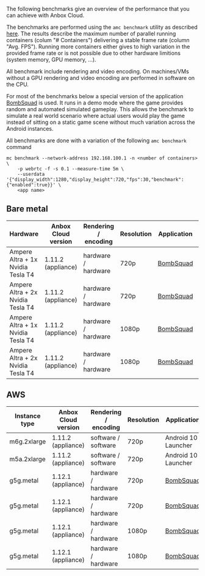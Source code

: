 The following benchmarks give an overview of the performance that you can achieve with Anbox Cloud.

The benchmarks are performed using the `amc benchmark` utility as described [here](https://discourse.ubuntu.com/t/benchmarking-a-deployment/17770). The results describe the maximum number of parallel running containers (colum "# Containers") delivering a stable frame rate (column "Avg. FPS"). Running more containers either gives to high variation in the provided frame rate or is not possible due to other hardware limitions (system memory, GPU memory, ...).

All benchmark include rendering and video encoding. On machines/VMs without a GPU rendering and video encoding are performed in software on the CPU.

For most of the benchmarks below a special version of the application [BombSquad](https://www.froemling.net/apps/bombsquad) is used. It runs in a demo mode where the game provides random and automated simulated gameplay. This allows the benchmark to simulate a real world scenario where actual users would play the game instead of sitting on a static game scene without much variation across the Android instances.

All benchmarks are done with a variation of the following `amc benchmark` command

    mc benchmark --network-address 192.168.100.1 -n <number of containers> \
        -p webrtc -f -s 0.1 --measure-time 5m \
        --userdata '{"display_width":1280,"display_height":720,"fps":30,"benchmark":{"enabled":true}}' \
        <app name>

## Bare metal

| Hardware                            | Anbox Cloud version | Rendering / encoding | Resolution | Application         | # Containers | Avg. FPS |
|-------------------------------------|---------------------|----------------------|------------|---------------------|--------------|---------|
| Ampere Altra + 1x Nvidia Tesla T4   | 1.11.2 (appliance)  | hardware / hardware  | 720p       | [BombSquad](https://www.froemling.net/apps/bombsquad)    | 30           | 29      |
| Ampere Altra + 2x Nvidia Tesla T4   | 1.11.2 (appliance)  | hardware / hardware  | 720p       | [BombSquad](https://www.froemling.net/apps/bombsquad)    | 55           | 29      |
| Ampere Altra + 1x Nvidia Tesla T4   | 1.11.2 (appliance)  | hardware / hardware  | 1080p      | [BombSquad](https://www.froemling.net/apps/bombsquad)    | 20           | 28      |
| Ampere Altra + 2x Nvidia Tesla T4   | 1.11.2 (appliance)  | hardware / hardware  | 1080p      | [BombSquad](https://www.froemling.net/apps/bombsquad)    | 50           | 26      |

## AWS

| Instance type | Anbox Cloud version | Rendering / encoding | Resolution | Application         | # Containers | Avg. FPS |
|---------------|---------------------|----------------------|------------|---------------------|--------------|---------|
| m6g.2xlarge   | 1.11.2 (appliance)  | software / software  | 720p       | Android 10 Launcher | 3            | 20      |
| m5a.2xlarge   | 1.11.2 (appliance)  | software / software  | 720p       | Android 10 Launcher | 3            | 13      |
| g5g.metal     | 1.12.1 (appliance)  | hardware / hardware  | 720p       | [BombSquad](https://www.froemling.net/apps/bombsquad) | 55 | 28 |
| g5g.metal     | 1.12.1 (appliance)  | hardware / hardware  | 720p       | [BombSquad](https://www.froemling.net/apps/bombsquad) | 40 | 55 |
| g5g.metal     | 1.12.1 (appliance)  | hardware / hardware  | 1080p      | [BombSquad](https://www.froemling.net/apps/bombsquad) | 40 | 27 |
| g5g.metal     | 1.12.1 (appliance)  | hardware / hardware  | 1080p      | [BombSquad](https://www.froemling.net/apps/bombsquad) | 20 | 57 |
